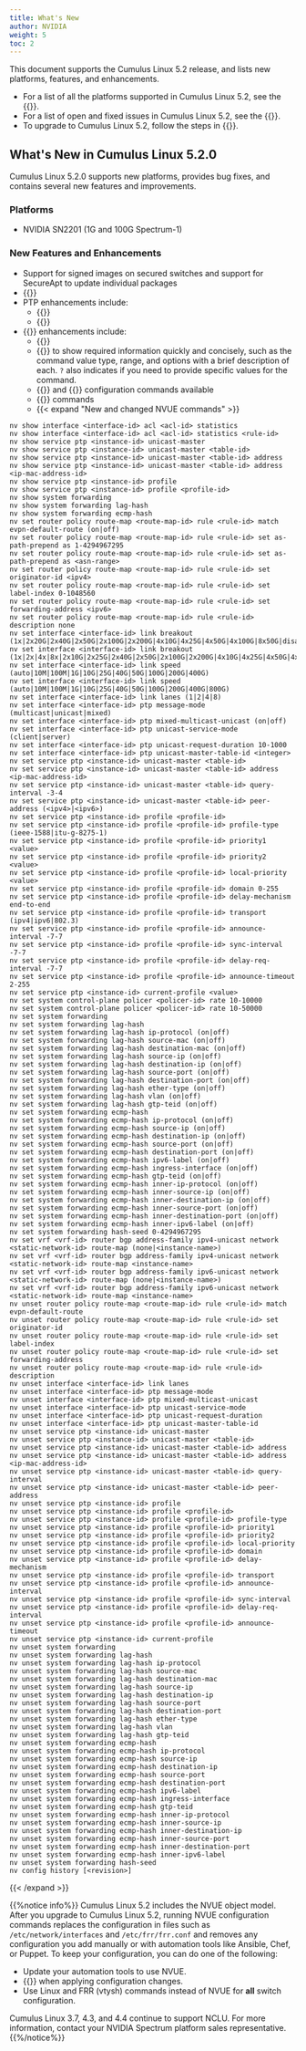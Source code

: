 ```yaml
---
title: What's New
author: NVIDIA
weight: 5
toc: 2
---
```

This document supports the Cumulus Linux 5.2 release, and lists new platforms, features, and enhancements.

- For a list of all the platforms supported in Cumulus Linux 5.2, see the {{<exlink url="www.nvidia.com/en-us/networking/ethernet-switching/hardware-compatibility-list/" text="Hardware Compatibility List (HCL)">}}.
- For a list of open and fixed issues in Cumulus Linux 5.2, see the {{<link title="Cumulus Linux 5.2 Release Notes" text="Cumulus Linux 5.2 Release Notes">}}.
- To upgrade to Cumulus Linux 5.2, follow the steps in {{<link url="Upgrading-Cumulus-Linux">}}.
<!-- vale off -->
## What's New in Cumulus Linux 5.2.0
<!-- vale on -->
Cumulus Linux 5.2.0 supports new platforms, provides bug fixes, and contains several new features and improvements.

### Platforms

<!-- - {{<link url="Interface-Configuration-and-Management/#chassis-management" text="NVIDIA SN4800 (100G Spectrum-3) now generally available">}}-->
- NVIDIA SN2201 (1G and 100G Spectrum-1)

### New Features and Enhancements

- Support for signed images on secured switches and support for SecureApt to update individual packages
- {{<link url="Zero-Touch-Provisioning-ZTP/#dhcp-on-front-panel-ports" text="ZTP on front panel ports">}}
- PTP enhancements include:
   - {{<link url="Precision-Time-Protocol-PTP/#ptp-profiles" text="Pre-defined PTP profiles and custom profiles">}}
   - {{<link url="Precision-Time-Protocol-PTP/#message-mode" text="PTP unicast message mode">}}
- {{<link url="NVUE-Object-Model" text="NVUE">}} enhancements include:
  - {{<link url="NVUE-CLI/#command-abbreviation" text="Command abbreviation">}}
  - {{<link url="NVUE-CLI/#command-question-mark" text="Command question mark (?)">}} to show required information quickly and concisely, such as the command value type, range, and options with a brief description of each. `?` also indicates if you need to provide specific values for the command.
  - {{<link url="Equal-Cost-Multipath-Load-Sharing-Hardware-ECMP/#gtp-hashing" text="TEID-based ECMP hashing">}} and {{<link url="Bonding-Link-Aggregation/#gtp-hashing" text="TEID-based bond hashing">}} configuration commands available
  - {{<link url="Netfilter-ACLs/#install-and-manage-acl-rules-with-nvue" text="Show ACL statistics per interface">}} commands
  - {{< expand "New and changed NVUE commands" >}}
  
```
nv show interface <interface-id> acl <acl-id> statistics
nv show interface <interface-id> acl <acl-id> statistics <rule-id>
nv show service ptp <instance-id> unicast-master
nv show service ptp <instance-id> unicast-master <table-id>
nv show service ptp <instance-id> unicast-master <table-id> address
nv show service ptp <instance-id> unicast-master <table-id> address <ip-mac-address-id>
nv show service ptp <instance-id> profile
nv show service ptp <instance-id> profile <profile-id>
nv show system forwarding
nv show system forwarding lag-hash
nv show system forwarding ecmp-hash
nv set router policy route-map <route-map-id> rule <rule-id> match evpn-default-route (on|off)
nv set router policy route-map <route-map-id> rule <rule-id> set as-path-prepend as 1-4294967295
nv set router policy route-map <route-map-id> rule <rule-id> set as-path-prepend as <asn-range>
nv set router policy route-map <route-map-id> rule <rule-id> set originator-id <ipv4>
nv set router policy route-map <route-map-id> rule <rule-id> set label-index 0-1048560
nv set router policy route-map <route-map-id> rule <rule-id> set forwarding-address <ipv6>
nv set router policy route-map <route-map-id> rule <rule-id> description none
nv set interface <interface-id> link breakout (1x|2x20G|2x40G|2x50G|2x100G|2x200G|4x10G|4x25G|4x50G|4x100G|8x50G|disabled|loopback)
nv set interface <interface-id> link breakout (1x|2x|4x|8x|2x10G|2x25G|2x40G|2x50G|2x100G|2x200G|4x10G|4x25G|4x50G|4x100G|8x50G|disabled|loopback)
nv set interface <interface-id> link speed (auto|10M|100M|1G|10G|25G|40G|50G|100G|200G|400G)
nv set interface <interface-id> link speed (auto|10M|100M|1G|10G|25G|40G|50G|100G|200G|400G|800G)
nv set interface <interface-id> link lanes (1|2|4|8)
nv set interface <interface-id> ptp message-mode (multicast|unicast|mixed)
nv set interface <interface-id> ptp mixed-multicast-unicast (on|off)
nv set interface <interface-id> ptp unicast-service-mode (client|server)
nv set interface <interface-id> ptp unicast-request-duration 10-1000
nv set interface <interface-id> ptp unicast-master-table-id <integer>
nv set service ptp <instance-id> unicast-master <table-id>
nv set service ptp <instance-id> unicast-master <table-id> address <ip-mac-address-id>
nv set service ptp <instance-id> unicast-master <table-id> query-interval -3-4
nv set service ptp <instance-id> unicast-master <table-id> peer-address (<ipv4>|<ipv6>)
nv set service ptp <instance-id> profile <profile-id>
nv set service ptp <instance-id> profile <profile-id> profile-type (ieee-1588|itu-g-8275-1)
nv set service ptp <instance-id> profile <profile-id> priority1 <value>
nv set service ptp <instance-id> profile <profile-id> priority2 <value>
nv set service ptp <instance-id> profile <profile-id> local-priority <value>
nv set service ptp <instance-id> profile <profile-id> domain 0-255
nv set service ptp <instance-id> profile <profile-id> delay-mechanism end-to-end
nv set service ptp <instance-id> profile <profile-id> transport (ipv4|ipv6|802.3)
nv set service ptp <instance-id> profile <profile-id> announce-interval -7-7
nv set service ptp <instance-id> profile <profile-id> sync-interval -7-7
nv set service ptp <instance-id> profile <profile-id> delay-req-interval -7-7
nv set service ptp <instance-id> profile <profile-id> announce-timeout 2-255
nv set service ptp <instance-id> current-profile <value>
nv set system control-plane policer <policer-id> rate 10-10000
nv set system control-plane policer <policer-id> rate 10-50000
nv set system forwarding
nv set system forwarding lag-hash
nv set system forwarding lag-hash ip-protocol (on|off)
nv set system forwarding lag-hash source-mac (on|off)
nv set system forwarding lag-hash destination-mac (on|off)
nv set system forwarding lag-hash source-ip (on|off)
nv set system forwarding lag-hash destination-ip (on|off)
nv set system forwarding lag-hash source-port (on|off)
nv set system forwarding lag-hash destination-port (on|off)
nv set system forwarding lag-hash ether-type (on|off)
nv set system forwarding lag-hash vlan (on|off)
nv set system forwarding lag-hash gtp-teid (on|off)
nv set system forwarding ecmp-hash
nv set system forwarding ecmp-hash ip-protocol (on|off)
nv set system forwarding ecmp-hash source-ip (on|off)
nv set system forwarding ecmp-hash destination-ip (on|off)
nv set system forwarding ecmp-hash source-port (on|off)
nv set system forwarding ecmp-hash destination-port (on|off)
nv set system forwarding ecmp-hash ipv6-label (on|off)
nv set system forwarding ecmp-hash ingress-interface (on|off)
nv set system forwarding ecmp-hash gtp-teid (on|off)
nv set system forwarding ecmp-hash inner-ip-protocol (on|off)
nv set system forwarding ecmp-hash inner-source-ip (on|off)
nv set system forwarding ecmp-hash inner-destination-ip (on|off)
nv set system forwarding ecmp-hash inner-source-port (on|off)
nv set system forwarding ecmp-hash inner-destination-port (on|off)
nv set system forwarding ecmp-hash inner-ipv6-label (on|off)
nv set system forwarding hash-seed 0-4294967295
nv set vrf <vrf-id> router bgp address-family ipv4-unicast network <static-network-id> route-map (none|<instance-name>)
nv set vrf <vrf-id> router bgp address-family ipv4-unicast network <static-network-id> route-map <instance-name>
nv set vrf <vrf-id> router bgp address-family ipv6-unicast network <static-network-id> route-map (none|<instance-name>)
nv set vrf <vrf-id> router bgp address-family ipv6-unicast network <static-network-id> route-map <instance-name>
nv unset router policy route-map <route-map-id> rule <rule-id> match evpn-default-route
nv unset router policy route-map <route-map-id> rule <rule-id> set originator-id
nv unset router policy route-map <route-map-id> rule <rule-id> set label-index
nv unset router policy route-map <route-map-id> rule <rule-id> set forwarding-address
nv unset router policy route-map <route-map-id> rule <rule-id> description
nv unset interface <interface-id> link lanes
nv unset interface <interface-id> ptp message-mode
nv unset interface <interface-id> ptp mixed-multicast-unicast
nv unset interface <interface-id> ptp unicast-service-mode
nv unset interface <interface-id> ptp unicast-request-duration
nv unset interface <interface-id> ptp unicast-master-table-id
nv unset service ptp <instance-id> unicast-master
nv unset service ptp <instance-id> unicast-master <table-id>
nv unset service ptp <instance-id> unicast-master <table-id> address
nv unset service ptp <instance-id> unicast-master <table-id> address <ip-mac-address-id>
nv unset service ptp <instance-id> unicast-master <table-id> query-interval
nv unset service ptp <instance-id> unicast-master <table-id> peer-address
nv unset service ptp <instance-id> profile
nv unset service ptp <instance-id> profile <profile-id>
nv unset service ptp <instance-id> profile <profile-id> profile-type
nv unset service ptp <instance-id> profile <profile-id> priority1
nv unset service ptp <instance-id> profile <profile-id> priority2
nv unset service ptp <instance-id> profile <profile-id> local-priority
nv unset service ptp <instance-id> profile <profile-id> domain
nv unset service ptp <instance-id> profile <profile-id> delay-mechanism
nv unset service ptp <instance-id> profile <profile-id> transport
nv unset service ptp <instance-id> profile <profile-id> announce-interval
nv unset service ptp <instance-id> profile <profile-id> sync-interval
nv unset service ptp <instance-id> profile <profile-id> delay-req-interval
nv unset service ptp <instance-id> profile <profile-id> announce-timeout
nv unset service ptp <instance-id> current-profile
nv unset system forwarding
nv unset system forwarding lag-hash
nv unset system forwarding lag-hash ip-protocol
nv unset system forwarding lag-hash source-mac
nv unset system forwarding lag-hash destination-mac
nv unset system forwarding lag-hash source-ip
nv unset system forwarding lag-hash destination-ip
nv unset system forwarding lag-hash source-port
nv unset system forwarding lag-hash destination-port
nv unset system forwarding lag-hash ether-type
nv unset system forwarding lag-hash vlan
nv unset system forwarding lag-hash gtp-teid
nv unset system forwarding ecmp-hash
nv unset system forwarding ecmp-hash ip-protocol
nv unset system forwarding ecmp-hash source-ip
nv unset system forwarding ecmp-hash destination-ip
nv unset system forwarding ecmp-hash source-port
nv unset system forwarding ecmp-hash destination-port
nv unset system forwarding ecmp-hash ipv6-label
nv unset system forwarding ecmp-hash ingress-interface
nv unset system forwarding ecmp-hash gtp-teid
nv unset system forwarding ecmp-hash inner-ip-protocol
nv unset system forwarding ecmp-hash inner-source-ip
nv unset system forwarding ecmp-hash inner-destination-ip
nv unset system forwarding ecmp-hash inner-source-port
nv unset system forwarding ecmp-hash inner-destination-port
nv unset system forwarding ecmp-hash inner-ipv6-label
nv unset system forwarding hash-seed
nv config history [<revision>]
```
{{< /expand >}}

{{%notice info%}}
Cumulus Linux 5.2 includes the NVUE object model. After you upgrade to Cumulus Linux 5.2, running NVUE configuration commands replaces the configuration in files such as `/etc/network/interfaces` and `/etc/frr/frr.conf` and removes any configuration you add manually or with automation tools like Ansible, Chef, or Puppet. To keep your configuration, you can do one of the following:

- Update your automation tools to use NVUE.
- {{<link url="NVIDIA-User-Experience-NVUE/#configure-nvue-to-ignore-linux-files" text="Configure NVUE to ignore certain underlying Linux files">}} when applying configuration changes.
- Use Linux and FRR (vtysh) commands instead of NVUE for **all** switch configuration.

Cumulus Linux 3.7, 4.3, and 4.4 continue to support NCLU. For more information, contact your NVIDIA Spectrum platform sales representative.
{{%/notice%}}
